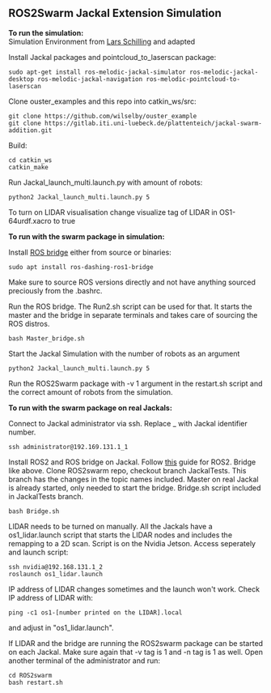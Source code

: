 ## ROS2Swarm Jackal Extension Simulation

**To run the simulation:**    
Simulation Environment from [Lars Schilling](https://github.com/l-schilling/multi_jackal_simulation_rob) and adapted

Install Jackal packages and pointcloud_to_laserscan package:
```
sudo apt-get install ros-melodic-jackal-simulator ros-melodic-jackal-desktop ros-melodic-jackal-navigation ros-melodic-pointcloud-to-laserscan
```
Clone ouster_examples and this repo into catkin_ws/src:
```
git clone https://github.com/wilselby/ouster_example
git clone https://gitlab.iti.uni-luebeck.de/plattenteich/jackal-swarm-addition.git
```
Build:
```
cd catkin_ws
catkin_make   
```
Run Jackal_launch_multi.launch.py with amount of robots:
```
python2 Jackal_launch_multi.launch.py 5
```

To turn on LIDAR visualisation change visualize tag of LIDAR in OS1-64urdf.xacro to true

**To run with the swarm package in simulation:**

Install [ROS bridge](https://github.com/ros2/ros1_bridge) either from source or binaries:
```
sudo apt install ros-dashing-ros1-bridge
```
Make sure to source ROS versions directly and not have anything sourced preciously from the .bashrc. 

Run the ROS bridge. The Run2.sh script can be used for that. It starts the master and the bridge in separate terminals and takes care of sourcing the ROS distros.
```
bash Master_bridge.sh
```

Start the Jackal Simulation with the number of robots as an argument    
```
python2 Jackal_launch_multi.launch.py 5
```

Run the ROS2Swarm package with -v 1 argument in the restart.sh script and the correct amount of robots from the simulation.

**To run with the swarm package on real Jackals:**     

Connect to Jackal administrator via ssh. Replace _ with Jackal identifier number.
```
ssh administrator@192.169.131.1_1
```
Install ROS2 and ROS bridge on Jackal. Follow [this](https://docs.ros.org/en/dashing/Installation/Ubuntu-Install-Debians.html) guide for ROS2.
Bridge like above.
Clone ROS2swarm repo, checkout branch JackalTests. This branch has the changes in the topic names included. 
Master on real Jackal is already started, only needed to start the bridge. Bridge.sh script included in JackalTests branch.
```
bash Bridge.sh
```
LIDAR needs to be turned on manually. All the Jackals have a os1_lidar.launch script that starts the LIDAR nodes and includes the remapping to a 2D scan. Script is on the Nvidia Jetson. Access seperately and launch script:
```
ssh nvidia@192.168.131.1_2
roslaunch os1_lidar.launch
```
IP address of LIDAR changes sometimes and the launch won't work. Check IP address of LIDAR with:
```
ping -c1 os1-[number printed on the LIDAR].local
```
and adjust in "os1_lidar.launch".

If LIDAR and the bridge are running the ROS2swarm package can be started on each Jackal.  Make sure again that -v tag is 1 and -n tag is 1 as well. Open another terminal of the administrator and run:
```
cd ROS2swarm
bash restart.sh
```


